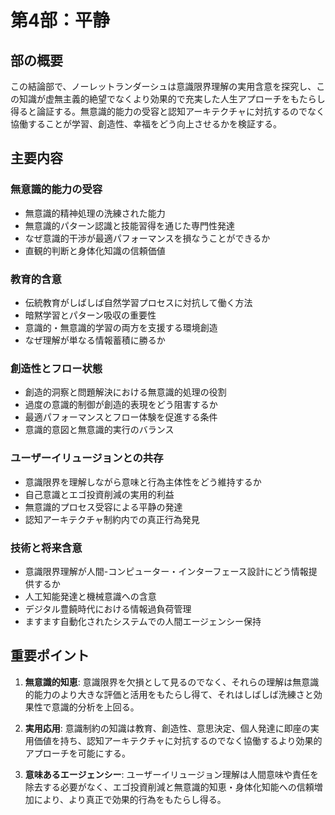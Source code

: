 # 第4部：平静

## 部の概要
この結論部で、ノーレットランダーシュは意識限界理解の実用含意を探究し、この知識が虚無主義的絶望でなくより効果的で充実した人生アプローチをもたらし得ると論証する。無意識的能力の受容と認知アーキテクチャに対抗するのでなく協働することが学習、創造性、幸福をどう向上させるかを検証する。

## 主要内容

### 無意識的能力の受容
- 無意識的精神処理の洗練された能力
- 無意識的パターン認識と技能習得を通じた専門性発達
- なぜ意識的干渉が最適パフォーマンスを損なうことができるか
- 直観的判断と身体化知識の信頼価値

### 教育的含意
- 伝統教育がしばしば自然学習プロセスに対抗して働く方法
- 暗黙学習とパターン吸収の重要性
- 意識的・無意識的学習の両方を支援する環境創造
- なぜ理解が単なる情報蓄積に勝るか

### 創造性とフロー状態
- 創造的洞察と問題解決における無意識的処理の役割
- 過度の意識的制御が創造的表現をどう阻害するか
- 最適パフォーマンスとフロー体験を促進する条件
- 意識的意図と無意識的実行のバランス

### ユーザーイリュージョンとの共存
- 意識限界を理解しながら意味と行為主体性をどう維持するか
- 自己意識とエゴ投資削減の実用的利益
- 無意識的プロセス受容による平静の発達
- 認知アーキテクチャ制約内での真正行為発見

### 技術と将来含意
- 意識限界理解が人間-コンピューター・インターフェース設計にどう情報提供するか
- 人工知能発達と機械意識への含意
- デジタル豊饒時代における情報過負荷管理
- ますます自動化されたシステムでの人間エージェンシー保持

## 重要ポイント

1. **無意識的知恵**: 意識限界を欠損として見るのでなく、それらの理解は無意識的能力のより大きな評価と活用をもたらし得て、それはしばしば洗練さと効果性で意識的分析を上回る。

2. **実用応用**: 意識制約の知識は教育、創造性、意思決定、個人発達に即座の実用価値を持ち、認知アーキテクチャに対抗するのでなく協働するより効果的アプローチを可能にする。

3. **意味あるエージェンシー**: ユーザーイリュージョン理解は人間意味や責任を除去する必要がなく、エゴ投資削減と無意識的知恵・身体化知能への信頼増加により、より真正で効果的行為をもたらし得る。